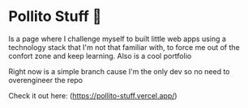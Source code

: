 # Pollito Stuff 🐤

Is a page where I challenge myself to built little web apps using a technology stack that I'm not that familiar with, to force me out of the confort zone and keep learning. Also is a cool portfolio

Right now is a simple branch cause I'm the only dev so no need to overengineer the repo

Check it out here: (https://pollito-stuff.vercel.app/)
